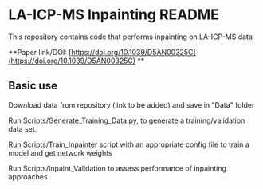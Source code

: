 # LA-ICP-MS Inpainting README
This repository contains code that performs inpainting on LA-ICP-MS data

**Paper link/DOI: [https://doi.org/10.1039/D5AN00325C](https://doi.org/10.1039/D5AN00325C) **

## Basic use

Download data from repository (link to be added) and save in "Data" folder

Run Scripts/Generate_Training_Data.py, to generate a training/validation data set.

Run Scripts/Train_Inpainter script with an appropriate config file to train a model and get network weights

Run Scripts/Inpaint_Validation to assess performance of inpainting approaches







